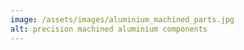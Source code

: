 ```yaml
---
image: /assets/images/aluminium_machined_parts.jpg
alt: precision machined aluminium components
---
```

